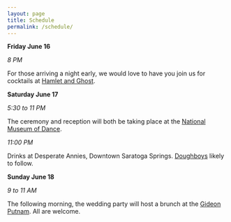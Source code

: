 ```yaml
---
layout: page
title: Schedule
permalink: /schedule/
---
```


**Friday June 16**

*8 PM* 

For those arriving a night early, we would love to have you join us for cocktails at [Hamlet and Ghost](http://www.hamletandghost.com/).

**Saturday June 17**

*5:30 to 11 PM*

The ceremony and reception will both be taking place at the [National Museum of Dance](http://www.dancemuseum.org/).

*11:00 PM* 

Drinks at Desperate Annies, Downtown Saratoga Springs. [Doughboys](http://www.dailygazette.com/news/2011/aug/19/0819_doughboys/?print) likely to follow.

**Sunday June 18**

*9 to 11 AM*

The following morning, the wedding party will host a brunch at the [Gideon Putnam](http://www.gideonputnam.com/). All are welcome.
